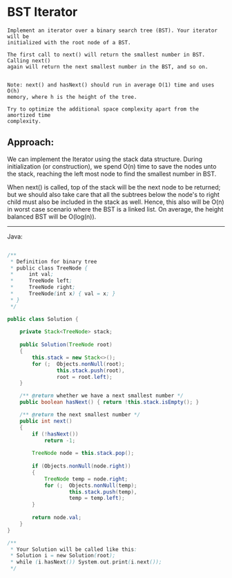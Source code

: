 # BST Iterator


    Implement an iterator over a binary search tree (BST). Your iterator will be
    initialized with the root node of a BST.

    The first call to next() will return the smallest number in BST. Calling next()
    again will return the next smallest number in the BST, and so on.


    Note: next() and hasNext() should run in average O(1) time and uses O(h)
    memory, where h is the height of the tree.

    Try to optimize the additional space complexity apart from the amortized time
    complexity. 

## Approach:

We can implement the Iterator using the stack data structure. During
initialization (or construction), we spend O(n) time to save the nodes unto the
stack, reaching the left most node to find the smallest number in BST.

When next() is called, top of the stack will be the next node to be returned;
but we should also take care that all the subtrees below the node's to right
child must also be included in the stack as well. Hence, this also will be O(n)
in worst case scenario where the BST is a linked list. On average, the height
balanced BST will be O(log(n)).

---

Java:

```java

/**
 * Definition for binary tree
 * public class TreeNode {
 *     int val;
 *     TreeNode left;
 *     TreeNode right;
 *     TreeNode(int x) { val = x; }
 * }
 */

public class Solution {
    
    private Stack<TreeNode> stack;
    
    public Solution(TreeNode root) 
    {
        this.stack = new Stack<>();
        for (;  Objects.nonNull(root);
                this.stack.push(root), 
                root = root.left);
    }

    /** @return whether we have a next smallest number */
    public boolean hasNext() { return !this.stack.isEmpty(); }

    /** @return the next smallest number */
    public int next() 
    {
        if (!hasNext())
            return -1;
        
        TreeNode node = this.stack.pop();
        
        if (Objects.nonNull(node.right))
        {
            TreeNode temp = node.right;
            for (;  Objects.nonNull(temp);
                    this.stack.push(temp),
                    temp = temp.left);
        }
        
        return node.val;
    }
}

/**
 * Your Solution will be called like this:
 * Solution i = new Solution(root);
 * while (i.hasNext()) System.out.print(i.next());
 */
```
